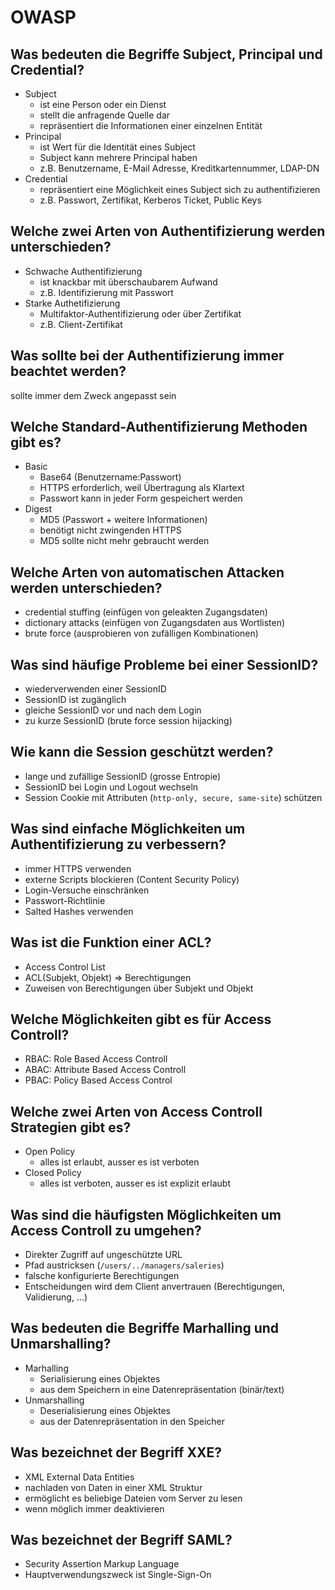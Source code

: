 # OWASP

## Was bedeuten die Begriffe Subject, Principal und Credential?
* Subject
    * ist eine Person oder ein Dienst
    * stellt die anfragende Quelle dar
    * repräsentiert die Informationen einer einzelnen Entität
* Principal
    * ist Wert für die Identität eines Subject
    * Subject kann mehrere Principal haben
    * z.B. Benutzername, E-Mail Adresse, Kreditkartennummer, LDAP-DN
* Credential
    * repräsentiert eine Möglichkeit eines Subject sich zu authentifizieren
    * z.B. Passwort, Zertifikat, Kerberos Ticket, Public Keys

## Welche zwei Arten von Authentifizierung werden unterschieden?
* Schwache Authentifizierung
    * ist knackbar mit überschaubarem Aufwand
    * z.B. Identifizierung mit Passwort
* Starke Authetifizierung
    * Multifaktor-Authentifizierung oder über Zertifikat
    * z.B. Client-Zertifikat

## Was sollte bei der Authentifizierung immer beachtet werden?
sollte immer dem Zweck angepasst sein

## Welche Standard-Authentifizierung Methoden gibt es?
* Basic
    * Base64 (Benutzername:Passwort)
    * HTTPS erforderlich, weil Übertragung als Klartext
    * Passwort kann in jeder Form gespeichert werden
* Digest
    * MD5 (Passwort + weitere Informationen)
    * benötigt nicht zwingenden HTTPS
    * MD5 sollte nicht mehr gebraucht werden

## Welche Arten von automatischen Attacken werden unterschieden?
* credential stuffing (einfügen von geleakten Zugangsdaten)
* dictionary attacks (einfügen von Zugangsdaten aus Wortlisten)
* brute force (ausprobieren von zufälligen Kombinationen)

## Was sind häufige Probleme bei einer SessionID?
* wiederverwenden einer SessionID
* SessionID ist zugänglich
* gleiche SessionID vor und nach dem Login
* zu kurze SessionID (brute force session hijacking)

## Wie kann die Session geschützt werden?
* lange und zufällige SessionID (grosse Entropie)
* SessionID bei Login und Logout wechseln
* Session Cookie mit Attributen (`http-only, secure, same-site`) schützen

## Was sind einfache Möglichkeiten um Authentifizierung zu verbessern?
* immer HTTPS verwenden
* externe Scripts blockieren (Content Security Policy)
* Login-Versuche einschränken
* Passwort-Richtlinie
* Salted Hashes verwenden

## Was ist die Funktion einer ACL?
* Access Control List
* ACL(Subjekt, Objekt) => Berechtigungen
* Zuweisen von Berechtigungen über Subjekt und Objekt

## Welche Möglichkeiten gibt es für Access Controll?
* RBAC: Role Based Access Controll
* ABAC: Attribute Based Access Controll
* PBAC: Policy Based Access Control

## Welche zwei Arten von Access Controll Strategien gibt es?
* Open Policy
    * alles ist erlaubt, ausser es ist verboten
* Closed Policy
    * alles ist verboten, ausser es ist explizit erlaubt

## Was sind die häufigsten Möglichkeiten um Access Controll zu umgehen?
* Direkter Zugriff auf ungeschützte URL
* Pfad austricksen (`/users/../managers/saleries`)
* falsche konfigurierte Berechtigungen
* Entscheidungen wird dem Client anvertrauen (Berechtigungen, Validierung, ...)

## Was bedeuten die Begriffe Marhalling und Unmarshalling?
* Marhalling
    * Serialisierung eines Objektes
    * aus dem Speichern in eine Datenrepräsentation (binär/text)
* Unmarshalling
    * Deserialisierung eines Objektes
    * aus der Datenrepräsentation in den Speicher

## Was bezeichnet der Begriff XXE?
* XML External Data Entities
* nachladen von Daten in einer XML Struktur
* ermöglicht es beliebige Dateien vom Server zu lesen
* wenn möglich immer deaktivieren

## Was bezeichnet der Begriff SAML?
* Security Assertion Markup Language
* Hauptverwendungszweck ist Single-Sign-On

